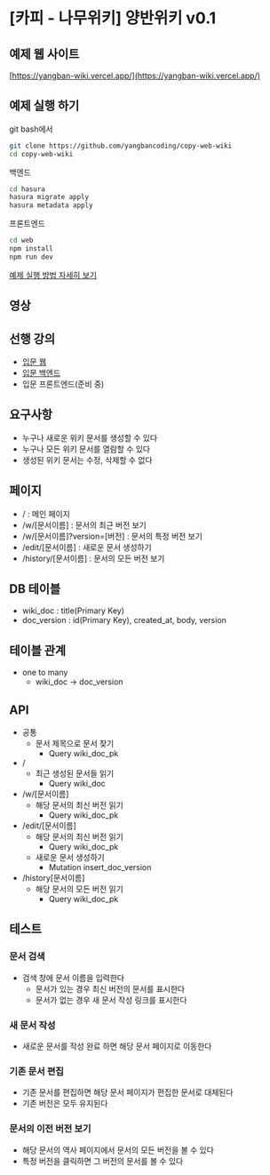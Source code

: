# [카피 - 나무위키] 양반위키 v0.1

## 예제 웹 사이트
[https://yangban-wiki.vercel.app/](https://yangban-wiki.vercel.app/)
## 예제 실행 하기
git bash에서
```bash
git clone https://github.com/yangbancoding/copy-web-wiki
cd copy-web-wiki
```
백엔드

```bash
cd hasura
hasura migrate apply
hasura metadata apply
```
프론트엔드
```bash
cd web
npm install
npm run dev
```
[예제 실행 방법 자세히 보기](https://github.com/YangbanCoding/yangban-beginner/blob/main/docs/back-practice.MD)

## 영상

## 선행 강의
- [입문 웹](https://github.com/YangbanCoding/yangban-beginner/tree/main/examples/lesson1-tutorial)
- [입문 백엔드](https://github.com/YangbanCoding/yangban-beginner/tree/main/examples/back1-tutorial)
- 입문 프론트엔드(준비 중)

## 요구사항
- 누구나 새로운 위키 문서를 생성할 수 있다
- 누구나 모든 위키 문서를 열람할 수 있다
- 생성된 위키 문서는 수정, 삭제할 수 없다

## 페이지
- / : 메인 페이지
- /w/[문서이름] : 문서의 최근 버전 보기
- /w/[문서이름]?version=[버전] : 문서의 특정 버전 보기
- /edit/[문서이름] : 새로운 문서 생성하기
- /history/[문서이름] : 문서의 모든 버전 보기

## DB 테이블
- wiki_doc : title(Primary Key)
- doc_version : id(Primary Key), created_at, body, version

## 테이블 관계
- one to many
  - wiki_doc -> doc_version

## API
- 공통
  - 문서 제목으로 문서 찾기
    - Query wiki_doc_pk
- /
  - 최근 생성된 문서들 읽기
    - Query wiki_doc
- /w/[문서이름]
  - 해당 문서의 최신 버전 읽기
    - Query wiki_doc_pk
- /edit/[문서이름]
  - 해당 문서의 최신 버전 읽기
    - Query wiki_doc_pk
  - 새로운 문서 생성하기
    - Mutation insert_doc_version
- /history[문서이름]
  - 해당 문서의 모든 버전 읽기
    - Query wiki_doc_pk

## 테스트
### 문서 검색
- 검색 창에 문서 이름을 입력한다
  - 문서가 있는 경우 최신 버전의 문서를 표시한다
  - 문서가 없는 경우 새 문서 작성 링크를 표시한다
### 새 문서 작성
  - 새로운 문서를 작성 완료 하면 해당 문서 페이지로 이동한다
### 기존 문서 편집
  - 기존 문서를 편집하면 해당 문서 페이지가 편집한 문서로 대체된다
  - 기존 버전은 모두 유지된다
### 문서의 이전 버전 보기
  - 해당 문서의 역사 페이지에서 문서의 모든 버전을 볼 수 있다
  - 특정 버전을 클릭하면 그 버전의 문서를 볼 수 있다

